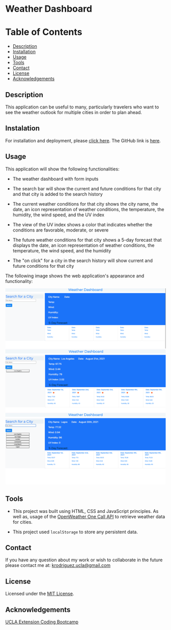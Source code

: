 #  Weather Dashboard

# Table of Contents

* [Description](#description)
* [Installation](#instalation)
* [Usage](#usage)
* [Tools](#tools)
* [Contact](#contact)
* [License](#license)
* [Acknowledgements](#acknowledgements)

## Description 

This application can be useful to many, particularly travelers who want to see the weather outlook for multiple cities in order to plan ahead.  


## Instalation

For installation and deployment, please [click here](https://kimberly-rodriguez.github.io/Kimberlys_Protfolio/). The GitHub link is [here](https://github.com/Kimberly-Rodriguez/Kimberlys_Protfolio).

## Usage

This application will show the following functionalities:
 
- The weather dashboard with form inputs

- The search bar will show the current and future conditions for that city and that city is added to the search history

- The current weather conditions for that city shows the city name, the date, an icon representation of weather 
conditions, the temperature, the humidity, the wind speed, and the UV index

- The view of the UV index shows a color that indicates whether the conditions are favorable, moderate, or severe

- The future weather conditions for that city shows a 5-day forecast that displays the date, an icon representation of weather conditions, the temperature, the wind speed, and the humidity

- The "on click" for a city in the search history will show current and future conditions for that city


The following image shows the web application's appearance and functionality:

!["screen shot 1 of website showing no city names"](Images/screenShot01.png)
 !["screen shot 2 of website showing one city for the day and for the next five days"](Images/screenShot02.png)
 !["screen shot 3 of website showing a list of cities displayed as buttons on the search history "](Images/screenShot03.png)

## Tools

* This project was built using HTML, CSS and JavaScript principles. As well as, usage of the [OpenWeather One Call API](https://openweathermap.org/api/one-call-api) to retrieve weather data for cities. 

* This project used `localStorage` to store any persistent data. 


## Contact

If you have any question about my work or wish to collaborate in the future please contact me at: <krodriguez.ucla@gmail.com>

## License 

Licensed under the [MIT License](LICENSE).

## Acknowledgements
[UCLA Extension Coding Bootcamp](https://bootcamp.uclaextension.edu/coding/)
